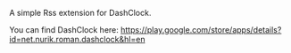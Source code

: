 A simple Rss extension for DashClock.


You can find DashClock here: https://play.google.com/store/apps/details?id=net.nurik.roman.dashclock&hl=en
